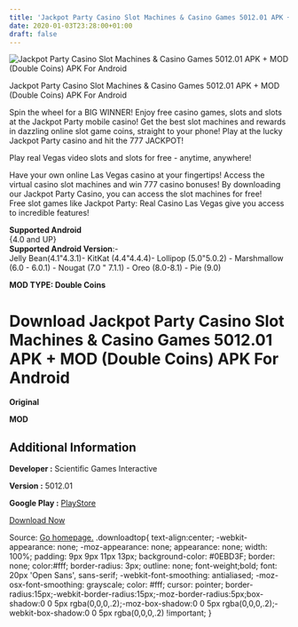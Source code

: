 ```yaml
---
title: 'Jackpot Party Casino Slot Machines & Casino Games 5012.01 APK + MOD (Double Coins) APK For Android'
date: 2020-01-03T23:28:00+01:00
draft: false
---
```


![Jackpot Party Casino Slot Machines & Casino Games 5012.01 APK + MOD (Double Coins) APK For Android](https://i0.wp.com/apkhome.net/wp-content/uploads/2020/01/Jackpot-Party-Casino-Slot-Machines-Casino-Games-5012.01-APK-MOD-Double-Coins.png "Jackpot Party Casino Slot Machines & Casino Games 5012.01 APK + MOD (Double Coins) APK For Android")

  

Jackpot Party Casino Slot Machines & Casino Games 5012.01 APK + MOD (Double Coins) APK For Android

Spin the wheel for a BIG WINNER! Enjoy free casino games, slots and slots at the Jackpot Party mobile casino! Get the best slot machines and rewards in dazzling online slot game coins, straight to your phone! Play at the lucky Jackpot Party casino and hit the 777 JACKPOT!

Play real Vegas video slots and slots for free - anytime, anywhere!

Have your own online Las Vegas casino at your fingertips! Access the virtual casino slot machines and win 777 casino bonuses! By downloading our Jackpot Party Casino, you can access the slot machines for free!  
Free slot games like Jackpot Party: Real Casino Las Vegas give you access to incredible features!

**Supported Android**  
{4.0 and UP}  
**Supported Android Version**:-  
Jelly Bean(4.1"4.3.1)- KitKat (4.4"4.4.4)- Lollipop (5.0"5.0.2) - Marshmallow (6.0 - 6.0.1) - Nougat (7.0 " 7.1.1) - Oreo (8.0-8.1) - Pie (9.0)

**MOD TYPE: Double Coins**

Download Jackpot Party Casino Slot Machines & Casino Games 5012.01 APK + MOD (Double Coins) APK For Android
===========================================================================================================

**Original**

**MOD**

Additional Information
----------------------

**Developer :** Scientific Games Interactive

**Version :** 5012.01

**Google Play :** [PlayStore](https://play.google.com/store/apps/details?id=com.williamsinteractive.jackpotparty)

  

[Download Now](https://store4app.co/post/jackpot-party-casino-slot-machines-amp-casino-games-5012-01-apk-mod-double-coins-apk-for-android_1578076332)

  
Source: [Go homepage.](https://store4app.co/post/jackpot-party-casino-slot-machines-amp-casino-games-5012-01-apk-mod-double-coins-apk-for-android_1578076332) .downloadtop{ text-align:center; -webkit-appearance: none; -moz-appearance: none; appearance: none; width: 100%; padding: 9px 9px 11px 13px; background-color: #0EBD3F; border: none; color:#fff; border-radius: 3px; outline: none; font-weight;bold; font: 20px 'Open Sans', sans-serif; -webkit-font-smoothing: antialiased; -moz-osx-font-smoothing: grayscale; color: #fff; cursor: pointer; border-radius:15px;-webkit-border-radius:15px;-moz-border-radius:5px;box-shadow:0 0 5px rgba(0,0,0,.2);-moz-box-shadow:0 0 5px rgba(0,0,0,.2);-webkit-box-shadow:0 0 5px rgba(0,0,0,.2) !important; }